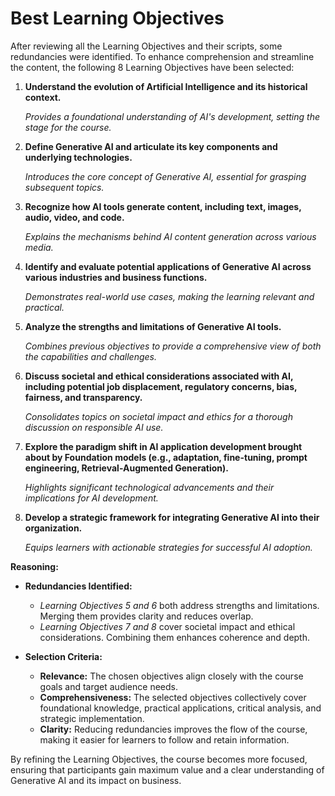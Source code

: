 # Best Learning Objectives

After reviewing all the Learning Objectives and their scripts, some redundancies were identified. To enhance comprehension and streamline the content, the following 8 Learning Objectives have been selected:

1. **Understand the evolution of Artificial Intelligence and its historical context.**

   *Provides a foundational understanding of AI's development, setting the stage for the course.*

2. **Define Generative AI and articulate its key components and underlying technologies.**

   *Introduces the core concept of Generative AI, essential for grasping subsequent topics.*

3. **Recognize how AI tools generate content, including text, images, audio, video, and code.**

   *Explains the mechanisms behind AI content generation across various media.*

4. **Identify and evaluate potential applications of Generative AI across various industries and business functions.**

   *Demonstrates real-world use cases, making the learning relevant and practical.*

5. **Analyze the strengths and limitations of Generative AI tools.**

   *Combines previous objectives to provide a comprehensive view of both the capabilities and challenges.*

6. **Discuss societal and ethical considerations associated with AI, including potential job displacement, regulatory concerns, bias, fairness, and transparency.**

   *Consolidates topics on societal impact and ethics for a thorough discussion on responsible AI use.*

7. **Explore the paradigm shift in AI application development brought about by Foundation models (e.g., adaptation, fine-tuning, prompt engineering, Retrieval-Augmented Generation).**

   *Highlights significant technological advancements and their implications for AI development.*

8. **Develop a strategic framework for integrating Generative AI into their organization.**

   *Equips learners with actionable strategies for successful AI adoption.*

**Reasoning:**

- **Redundancies Identified:**
  - *Learning Objectives 5 and 6* both address strengths and limitations. Merging them provides clarity and reduces overlap.
  - *Learning Objectives 7 and 8* cover societal impact and ethical considerations. Combining them enhances coherence and depth.

- **Selection Criteria:**
  - **Relevance:** The chosen objectives align closely with the course goals and target audience needs.
  - **Comprehensiveness:** The selected objectives collectively cover foundational knowledge, practical applications, critical analysis, and strategic implementation.
  - **Clarity:** Reducing redundancies improves the flow of the course, making it easier for learners to follow and retain information.

By refining the Learning Objectives, the course becomes more focused, ensuring that participants gain maximum value and a clear understanding of Generative AI and its impact on business.
